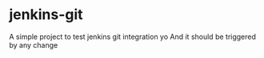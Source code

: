 # jenkins-git
A simple project to test jenkins git integration
yo
And it should be triggered by any change
